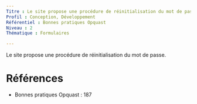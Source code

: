 ```yaml
---
Titre : Le site propose une procédure de réinitialisation du mot de passe.
Profil : Conception, Développement
Référentiel : Bonnes pratiques Opquast
Niveau : 2
Thématique : Formulaires

---
```

Le site propose une procédure de réinitialisation du mot de passe.

# Références

*   Bonnes pratiques Opquast : 187